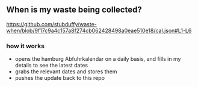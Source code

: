 ## When is my waste being collected?
  https://github.com/stubduffy/waste-when/blob/9f17c9a4c157a8f274cb062428498a0eae510e18/cal.json#L1-L6
  
  ### how it works
  - opens the hamburg Abfuhrkalendar on a daily basis, and fills in my details to see the latest dates
  - grabs the relevant dates and stores them
  - pushes the update back to this repo
  
